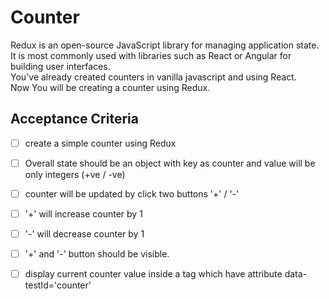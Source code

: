 # Counter 
 Redux is an open-source JavaScript library for managing application state.<br>
 It is most commonly used with libraries such as React or Angular for building user interfaces.<br>
 You've already created counters in vanilla javascript and using React.<br>
 Now You will be creating a counter using Redux. <br>
 
 ## Acceptance Criteria
 - [ ] create a simple counter using Redux
 - [ ] Overall state should be an object with key as counter and value will be only integers (+ve / -ve)
 - [ ] counter will be updated by click two buttons '+' / '-'
 - [ ] '+' will increase counter by 1
 - [ ] '-' will decrease counter by 1
 - [ ] '+' and '-' button should be visible.
 - [ ] display current counter value inside a tag which have attribute data-testId='counter'
 

 
